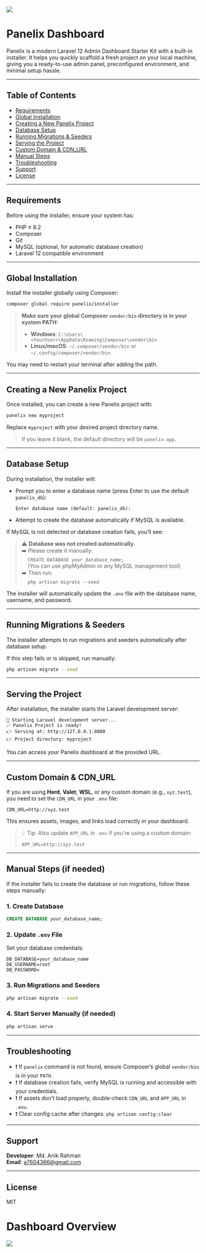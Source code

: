 <img src="https://i.imgur.com/VO2ucH7.png">

# Panelix Dashboard

Panelix is a modern Laravel 12 Admin Dashboard Starter Kit with a built-in installer. It helps you quickly scaffold a fresh project on your local machine, giving you a ready-to-use admin panel, preconfigured environment, and minimal setup hassle.

---

## Table of Contents

- [Requirements](#requirements)
- [Global Installation](#global-installation)
- [Creating a New Panelix Project](#creating-a-new-panelix-project)
- [Database Setup](#database-setup)
- [Running Migrations & Seeders](#running-migrations--seeders)
- [Serving the Project](#serving-the-project)
- [Custom Domain & CDN_URL](#custom-domain--cdn_url)
- [Manual Steps](#manual-steps)
- [Troubleshooting](#troubleshooting)
- [Support](#support)
- [License](#license)

---

## Requirements

Before using the installer, ensure your system has:

- PHP ≥ 8.2
- Composer
- Git
- MySQL (optional, for automatic database creation)
- Laravel 12 compatible environment

---

## Global Installation

Install the installer globally using Composer:

```bash
composer global require panelix/installer
```

> **Make sure your global Composer `vendor/bin` directory is in your system PATH:**
>
> - **Windows**: `C:\Users\<YourUser>\AppData\Roaming\Composer\vendor\bin`
> - **Linux/macOS**: `~/.composer/vendor/bin` or `~/.config/composer/vendor/bin`

You may need to restart your terminal after adding the path.

---

## Creating a New Panelix Project

Once installed, you can create a new Panelix project with:

```bash
panelix new myproject
```

Replace `myproject` with your desired project directory name.

> If you leave it blank, the default directory will be `panelix-app`.

---

## Database Setup

During installation, the installer will:

- Prompt you to enter a database name (press Enter to use the default `panelix_db`):

  ```
  Enter database name (default: panelix_db):
  ```

- Attempt to create the database automatically if MySQL is available.

If MySQL is not detected or database creation fails, you’ll see:

> ⚠️ **Database was not created automatically.**  
> ➡️ Please create it manually:  
> &nbsp;&nbsp;&nbsp;&nbsp;`CREATE DATABASE your_database_name;`  
> &nbsp;&nbsp;&nbsp;&nbsp;(You can use phpMyAdmin or any MySQL management tool)  
> ➡️ Then run:  
> &nbsp;&nbsp;&nbsp;&nbsp;`php artisan migrate --seed`

The installer will automatically update the `.env` file with the database name, username, and password.

---

## Running Migrations & Seeders

The installer attempts to run migrations and seeders automatically after database setup.

If this step fails or is skipped, run manually:

```bash
php artisan migrate --seed
```

---

## Serving the Project

After installation, the installer starts the Laravel development server:

```
🚀 Starting Laravel development server...
✅ Panelix Project is ready!
👉 Serving at: http://127.0.0.1:8000
👉 Project directory: myproject
```

You can access your Panelix dashboard at the provided URL.

---

## Custom Domain & CDN_URL

If you are using **Herd**, **Valet**, **WSL**, or any custom domain (e.g., `xyz.test`), you need to set the `CDN_URL` in your `.env` file:

```env
CDN_URL=http://xyz.test
```

This ensures assets, images, and links load correctly in your dashboard.

> 💡 Tip: Also update `APP_URL` in `.env` if you're using a custom domain:
>
> ```env
> APP_URL=http://xyz.test
> ```

---

## Manual Steps (if needed)

If the installer fails to create the database or run migrations, follow these steps manually:

### 1. Create Database

```sql
CREATE DATABASE your_database_name;
```

### 2. Update `.env` File

Set your database credentials:

```env
DB_DATABASE=your_database_name
DB_USERNAME=root
DB_PASSWORD=
```

### 3. Run Migrations and Seeders

```bash
php artisan migrate --seed
```

### 4. Start Server Manually (if needed)

```bash
php artisan serve
```

---

## Troubleshooting

- ❗ If `panelix` command is not found, ensure Composer’s global `vendor/bin` is in your `PATH`.
- ❗ If database creation fails, verify MySQL is running and accessible with your credentials.
- ❗ If assets don’t load properly, double-check `CDN_URL` and `APP_URL` in `.env`.
- ❗ Clear config cache after changes: `php artisan config:clear`

---

## Support

**Developer**: Md. Anik Rahman  
**Email**: [a7604366@gmail.com](mailto:a7604366@gmail.com)

---

## License

MIT


# Dashboard Overview
<img src="https://i.imgur.com/4gOEuHE.png">
